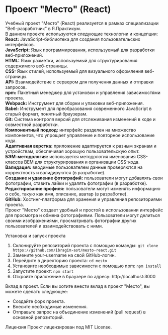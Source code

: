 # Проект "Место" (React)

Учебный проект "Место" (React) реализуется в рамках специализации "Веб-разработчик" в Я.Практикум.     
В данном проекте используются следующие технологии и концепции:  
**React:** JavaScript-библиотека для создания пользовательских интерфейсов.  
**JavaScript:** Язык программирования, используемый для разработки веб-приложений.  
**HTML:** Язык разметки, используемый для структурирования содержимого веб-страницы.  
**CSS:** Язык стилей, используемый для визуального оформления веб-страницы.  
**API:** Взаимодействие с сервером для получения данных и отправки запросов.  
**npm:** Пакетный менеджер для установки и управления зависимостями проекта.  
**Webpack:** Инструмент для сборки и упаковки веб-приложения.  
**Babel:** Инструмент для преобразования современного JavaScript в старый формат, понятный браузерам.  
**Git:** Система контроля версий для отслеживания изменений в коде и совместной разработки.  
**Компонентный подход:** интерфейс разделен на множество компонентов, что упрощает управление и повторное использование кода.  
**Адаптивная верстка:** приложение адаптируется к разным экранам и устройствам, обеспечивая хорошую пользовательскую опыт.  
**БЭМ-методология:** используется методология именования CSS-классов BEM для структурирования и организации CSS-кода.  
**Валидация:** вводимые пользователем данные проверяются на корректность и валидируются (в разработке).  
**Создание и удаление фотографий:** пользователи могут добавлять свои фотографии, ставить лайки и удалять фотографии (в разработке).  
**Редактирование профиля:** пользователи могут изменять информацию о себе, такую как имя, описание, аватар (в разработке).  
**GitHub:** Хостинг-платформа для хранения и управления репозиториями проекта.  
Проект "Место" создает удобный и простой в использовании интерфейс для просмотра и обмена фотографиями. Пользователи могут делиться своими изображениями, просматривать фотографии других пользователей и взаимодействовать с ними.

Установка и запуск проекта
1. Склонируйте репозиторий проекта с помощью команды: `git clone https://github.com/ibragim-ast/mesto-react.git`
2. Замените your-username на свой GitHub-логин.
3. Перейдите в директорию проекта: `cd mesto`
4. Установите необходимые зависимости с помощью npm: `npm install`
5. Запустите проект: `npm start`
6. Откройте приложение в браузере по адресу: http://localhost:3000

Вклад в проект. 
Если вы хотите внести вклад в проект "Место", вы можете сделать следующее:
* Создайте форк проекта.
* Внесите необходимые изменения.
* Отправьте запрос на объединение изменений (pull request) в основной репозиторий.

Лицензия
Проект лицензирован под MIT License.




